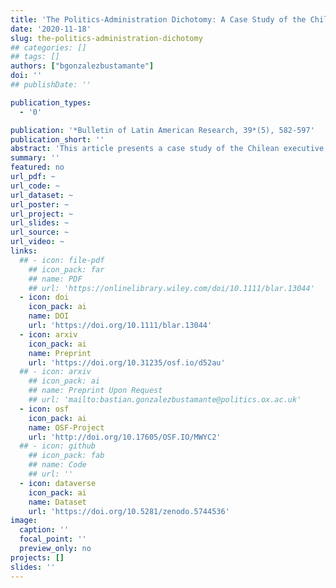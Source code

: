 ```yaml
---
title: 'The Politics‐Administration Dichotomy: A Case Study of the Chilean Executive during the Democratic Post‐Transition'
date: '2020-11-18'
slug: the-politics-administration-dichotomy
## categories: []
## tags: []
authors: ["bgonzalezbustamante"]
doi: ''
## publishDate: ''

publication_types:
  - '0'

publication: '*Bulletin of Latin American Research, 39*(5), 582-597'
publication_short: ''
abstract: 'This article presents a case study of the Chilean executive, focusing on the civil service in the period after the Pinochet dictatorship and the transition of the country to democracy. It provides synchronic and diachronic analysis of the organisation of the executive, public employment and the civil service. Both the qualitative description and statistical evidence reveal the establishment of a flexible regime of public employment with low levels of stability in senior public management positions.'
summary: ''
featured: no
url_pdf: ~
url_code: ~
url_dataset: ~
url_poster: ~
url_project: ~
url_slides: ~
url_source: ~
url_video: ~
links:
  ## - icon: file-pdf
    ## icon_pack: far
    ## name: PDF
    ## url: 'https://onlinelibrary.wiley.com/doi/10.1111/blar.13044'
  - icon: doi
    icon_pack: ai
    name: DOI
    url: 'https://doi.org/10.1111/blar.13044'
  - icon: arxiv
    icon_pack: ai
    name: Preprint
    url: 'https://doi.org/10.31235/osf.io/d52au'
  ## - icon: arxiv
    ## icon_pack: ai
    ## name: Preprint Upon Request
    ## url: 'mailto:bastian.gonzalezbustamante@politics.ox.ac.uk'
  - icon: osf
    icon_pack: ai
    name: OSF-Project
    url: 'http://doi.org/10.17605/OSF.IO/MWYC2'
  ## - icon: github
    ## icon_pack: fab
    ## name: Code
    ## url: ''
  - icon: dataverse
    icon_pack: ai
    name: Dataset
    url: 'https://doi.org/10.5281/zenodo.5744536'
image:
  caption: ''
  focal_point: ''
  preview_only: no
projects: []
slides: ''
---
```

